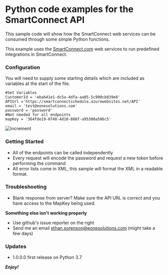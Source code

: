 # Python code examples for the SmartConnect API
This sample code will show how the SmartConnect web services can be consumed through some simple Python functions.

This example uses the [SmartConnect.com](https://smartconnect.com/ "SmartConnect.com") web services to run predefined integrations in SmartConnect.

### Configuration
You will need to supply some starting details which are included as variables at the start of the file.
```{python}
#Set Variables
CustomerId = 'ebab41e1-dc5a-4dfa-aa05-5c900cb839e8'
APIUrl ='https://smartconnectschedule.azurewebsites.net/API'
email = 'test@eonesolutions.com'
password = 'password'
#Not needed for all endpoints
mapKey = '364fde19-0748-4d10-886f-a95300a506c5'
```
![increment](https://i.imgur.com/xHoRgNT.png)


### Getting Started
* All of the endpoints can be called independently
* Every request will encode the password and request a new token before performing the command
* All error lists come in XML, this sample will format the XML in a readable format.

### Troubleshooting
* Blank response from server? Make sure the API URL is correct and you have access to the MapKey being used.

**Something else isn't working properly**
* Use github's issue reporter on the right
* Send me an email ethan.sorenson@eonesolutions.com (might take a few days)

### Updates
* 1.0.0.0 first release on Python 3.7

***Enjoy!***
